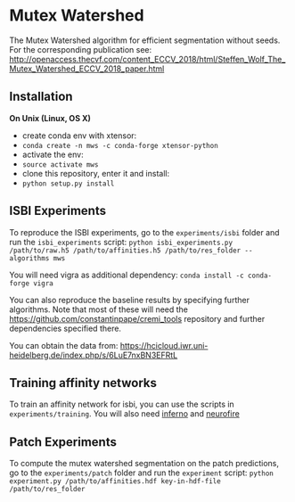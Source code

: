 Mutex Watershed
===============

The Mutex Watershed algorithm for efficient segmentation without seeds.
For the corresponding publication see:
http://openaccess.thecvf.com/content_ECCV_2018/html/Steffen_Wolf_The_Mutex_Watershed_ECCV_2018_paper.html


Installation
------------

**On Unix (Linux, OS X)**
 - create conda env with xtensor:
 - `conda create -n mws -c conda-forge xtensor-python`
 - activate the env:
 - `source activate mws`
 - clone this repository, enter it and install:
 - `python setup.py install`



ISBI Experiments
----------------

To reproduce the ISBI experiments, go to the `experiments/isbi` folder
and run the `isbi_experiments` script:
`python isbi_experiments.py /path/to/raw.h5 /path/to/affinities.h5 /path/to/res_folder --algorithms mws`

You will need vigra as additional dependency:
`conda install -c conda-forge vigra`

You can also reproduce the baseline results by specifying further algorithms.
Note that most of these will need the https://github.com/constantinpape/cremi_tools
repository and further dependencies specified there.

You can obtain the data from:
https://hcicloud.iwr.uni-heidelberg.de/index.php/s/6LuE7nxBN3EFRtL



Training affinity networks
--------------------------

To train an affinity network for isbi, you can use the scripts in `experiments/training`.
You will also need [inferno](https://github.com/inferno-pytorch/inferno) and [neurofire](https://github.com/inferno-pytorch/neurofire)



Patch Experiments
---------------------
To compute the mutex watershed segmentation on the patch predictions, go to the `experiments/patch` folder
and run the `experiment` script:
`python experiment.py /path/to/affinities.hdf key-in-hdf-file /path/to/res_folder`

